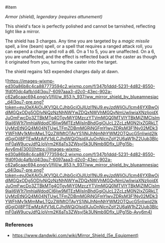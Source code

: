 #item 

*Armor (shield), legendary (requires attunement)*

This shield's face is perfectly polished and cannot be tarnished, reflecting light like a mirror.

The shield has 3 charges. Any time you are targeted by a *magic missile* spell, a line (beam) spell, or a spell that requires a ranged attack roll, you can expend a charge and roll a d6. On a 1 to 5, you are unaffected. On a 6, you are unaffected, and the effect is reflected back at the caster as though it originated from you, turning the caster into the target.

The shield regains 1d3 expended charges daily at dawn.

![https://images-wixmp-ed30a86b8c4ca887773594c2.wixmp.com/f/347b1ddd-5231-4d82-8550-1fd0f0dc4afb/d4l3qu7-6097aaa3-d2c0-43ec-902a-c62a6caac694.png/v1/fill/w_853,h_937/ww_mirror_shield_by_blueamnesiac_d4l3qu7-pre.png?token=eyJ0eXAiOiJKV1QiLCJhbGciOiJIUzI1NiJ9.eyJzdWIiOiJ1cm46YXBwOjdlMGQxODg5ODIyNjQzNzNhNWYwZDQxNWVhMGQyNmUwIiwiaXNzIjoidXJuOmFwcDo3ZTBkMTg4OTgyMjY0MzczYTVmMGQ0MTVlYTBkMjZlMCIsIm9iaiI6W1t7ImhlaWdodCI6Ijw9MTEzMiIsInBhdGgiOiJcL2ZcLzM0N2IxZGRkLTUyMzEtNGQ4Mi04NTUwLTFmZDBmMGRjNGFmYlwvZDRsM3F1Ny02MDk3YWFhMy1kMmMwLTQzZWMtOTAyYS1jNjJhNmNhYWM2OTQucG5nIiwid2lkdGgiOiI8PTEwMzAifV1dLCJhdWQiOlsidXJuOnNlcnZpY2U6aW1hZ2Uub3BlcmF0aW9ucyJdfQ.loVrm2K6aTs3ZWsyj5k3UNmb9DfIx_UPg15b-Avy6m4|300](https://images-wixmp-ed30a86b8c4ca887773594c2.wixmp.com/f/347b1ddd-5231-4d82-8550-1fd0f0dc4afb/d4l3qu7-6097aaa3-d2c0-43ec-902a-c62a6caac694.png/v1/fill/w_853,h_937/ww_mirror_shield_by_blueamnesiac_d4l3qu7-pre.png?token=eyJ0eXAiOiJKV1QiLCJhbGciOiJIUzI1NiJ9.eyJzdWIiOiJ1cm46YXBwOjdlMGQxODg5ODIyNjQzNzNhNWYwZDQxNWVhMGQyNmUwIiwiaXNzIjoidXJuOmFwcDo3ZTBkMTg4OTgyMjY0MzczYTVmMGQ0MTVlYTBkMjZlMCIsIm9iaiI6W1t7ImhlaWdodCI6Ijw9MTEzMiIsInBhdGgiOiJcL2ZcLzM0N2IxZGRkLTUyMzEtNGQ4Mi04NTUwLTFmZDBmMGRjNGFmYlwvZDRsM3F1Ny02MDk3YWFhMy1kMmMwLTQzZWMtOTAyYS1jNjJhNmNhYWM2OTQucG5nIiwid2lkdGgiOiI8PTEwMzAifV1dLCJhdWQiOlsidXJuOnNlcnZpY2U6aW1hZ2Uub3BlcmF0aW9ucyJdfQ.loVrm2K6aTs3ZWsyj5k3UNmb9DfIx_UPg15b-Avy6m4)

### References

* https://www.dandwiki.com/wiki/Mirror_Shield_(5e_Equipment)
